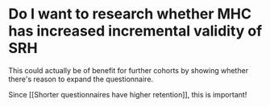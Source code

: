 # Do I want to research whether MHC has increased incremental validity of SRH
<!-- #service/research-idea -->

This could actually be of benefit for further cohorts by showing whether there's reason to expand the questionnaire.

Since [[Shorter questionnaires have higher retention]], this is important!

<!-- #service -->

<!-- {BearID:11BF6C34-7200-4A30-B06D-1F6770217040-15756-0000130BAAB66931} -->
